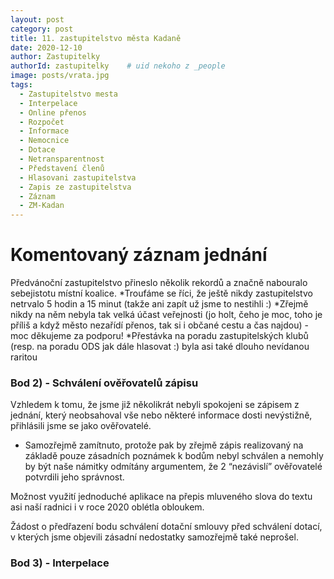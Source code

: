 ```yaml
---
layout: post
category: post
title: 11. zastupitelstvo města Kadaně
date: 2020-12-10
author: Zastupitelky
authorId: zastupitelky    # uid nekoho z _people
image: posts/vrata.jpg
tags:
  - Zastupitelstvo mesta
  - Interpelace
  - Online přenos
  - Rozpočet
  - Informace
  - Nemocnice
  - Dotace
  - Netransparentnost
  - Představení členů
  - Hlasovani zastupitelstva
  - Zapis ze zastupitelstva
  - Záznam 
  - ZM-Kadan
---
```



# Komentovaný záznam jednání 

Předvánoční zastupitelstvo přineslo několik rekordů a značně nabouralo sebejistotu místní koalice.
*Troufáme se říci, že ještě nikdy zastupitelstvo netrvalo 5 hodin a 15 minut (takže ani zapít už jsme to nestihli :)
*Zřejmě nikdy na něm nebyla tak velká účast veřejnosti (jo holt, čeho je moc, toho je příliš a když město nezařídí přenos, tak si i občané cestu a čas najdou) - moc děkujeme za podporu!
*Přestávka na poradu zastupitelských klubů (resp. na poradu ODS jak dále hlasovat :) byla asi také dlouho nevídanou raritou

### Bod 2) - Schválení ověřovatelů zápisu
Vzhledem k tomu, že jsme již několikrát nebyli spokojeni se zápisem z jednání, který neobsahoval vše nebo některé informace dosti nevýstižně, přihlásili jsme se jako ověřovatelé.
- Samozřejmě zamítnuto, protože pak by zřejmě zápis realizovaný na základě pouze zásadních poznámek k bodům nebyl schválen a nemohly by být naše námitky odmítány argumentem, že 2 “nezávislí” ověřovatelé potvrdili jeho správnost.

Možnost využití jednoduché aplikace na přepis mluveného slova do textu asi naší radnici i v roce 2020 oblétla obloukem. 

Žádost o předřazení bodu schválení dotační smlouvy před schválení dotací, v kterých jsme objevili zásadní nedostatky samozřejmě také neprošel.


### Bod 3) - Interpelace

